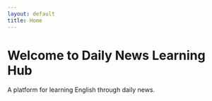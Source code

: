 ```yaml
---
layout: default
title: Home
---
```


# Welcome to Daily News Learning Hub

A platform for learning English through daily news.
